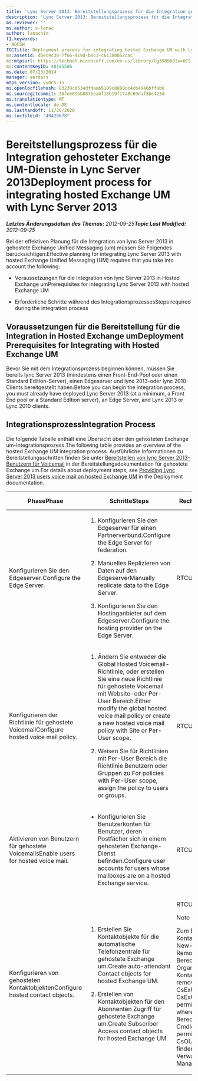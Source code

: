 ```yaml
---
title: 'Lync Server 2013: Bereitstellungsprozess für die Integration gehosteter Exchange UM-Dienste'
description: 'Lync Server 2013: Bereitstellungsprozess für die Integration von Hosted Exchange um.'
ms.reviewer: ''
ms.author: v-lanac
author: lanachin
f1.keywords:
- NOCSH
TOCTitle: Deployment process for integrating hosted Exchange UM with Lync Server
ms:assetid: dbec9c38-7f66-419d-b8c3-c61380052cac
ms:mtpsurl: https://technet.microsoft.com/en-us/library/Gg398968(v=OCS.15)
ms:contentKeyID: 48185586
ms.date: 07/23/2014
manager: serdars
mtps_version: v=OCS.15
ms.openlocfilehash: 83239c6534dfdaa65109c8880cc4cb4946bffab6
ms.sourcegitcommit: 36fee89bb887bea4f18b19f17a8c69daf5bc423d
ms.translationtype: MT
ms.contentlocale: de-DE
ms.lasthandoff: 11/26/2020
ms.locfileid: "49429678"
---
```

# <a name="deployment-process-for-integrating-hosted-exchange-um-with-lync-server-2013"></a><span data-ttu-id="38ddb-103">Bereitstellungsprozess für die Integration gehosteter Exchange UM-Dienste in Lync Server 2013</span><span class="sxs-lookup"><span data-stu-id="38ddb-103">Deployment process for integrating hosted Exchange UM with Lync Server 2013</span></span>

<div data-xmlns="http://www.w3.org/1999/xhtml">

<div class="topic" data-xmlns="http://www.w3.org/1999/xhtml" data-msxsl="urn:schemas-microsoft-com:xslt" data-cs="https://msdn.microsoft.com/">

<div data-asp="https://msdn2.microsoft.com/asp">



</div>

<div id="mainSection">

<div id="mainBody"><span data-ttu-id="38ddb-104">

<span> </span></span><span class="sxs-lookup"><span data-stu-id="38ddb-104">

<span> </span></span></span>

<span data-ttu-id="38ddb-105">_**Letztes Änderungsdatum des Themas:** 2012-09-25_</span><span class="sxs-lookup"><span data-stu-id="38ddb-105">_**Topic Last Modified:** 2012-09-25_</span></span>

<span data-ttu-id="38ddb-106">Bei der effektiven Planung für die Integration von lync Server 2013 in gehostete Exchange Unified Messaging (um) müssen Sie Folgendes berücksichtigen:</span><span class="sxs-lookup"><span data-stu-id="38ddb-106">Effective planning for integrating Lync Server 2013 with hosted Exchange Unified Messaging (UM) requires that you take into account the following:</span></span>

  - <span data-ttu-id="38ddb-107">Voraussetzungen für die Integration von lync Server 2013 in Hosted Exchange um</span><span class="sxs-lookup"><span data-stu-id="38ddb-107">Prerequisites for integrating Lync Server 2013 with hosted Exchange UM</span></span>

  - <span data-ttu-id="38ddb-108">Erforderliche Schritte während des Integrationsprozesses</span><span class="sxs-lookup"><span data-stu-id="38ddb-108">Steps required during the integration process</span></span>

<div>

## <a name="deployment-prerequisites-for-integrating-with-hosted-exchange-um"></a><span data-ttu-id="38ddb-109">Voraussetzungen für die Bereitstellung für die Integration in Hosted Exchange um</span><span class="sxs-lookup"><span data-stu-id="38ddb-109">Deployment Prerequisites for Integrating with Hosted Exchange UM</span></span>

<span data-ttu-id="38ddb-110">Bevor Sie mit dem Integrationsprozess beginnen können, müssen Sie bereits lync Server 2013 (mindestens einen Front-End-Pool oder einen Standard Edition-Server), einen Edgeserver und lync 2013-oder lync 2010-Clients bereitgestellt haben.</span><span class="sxs-lookup"><span data-stu-id="38ddb-110">Before you can begin the integration process, you must already have deployed Lync Server 2013 (at a minimum, a Front End pool or a Standard Edition server), an Edge Server, and Lync 2013 or Lync 2010 clients.</span></span>

</div>

<div>

## <a name="integration-process"></a><span data-ttu-id="38ddb-111">Integrationsprozess</span><span class="sxs-lookup"><span data-stu-id="38ddb-111">Integration Process</span></span>

<span data-ttu-id="38ddb-112">Die folgende Tabelle enthält eine Übersicht über den gehosteten Exchange um-Integrationsprozess.</span><span class="sxs-lookup"><span data-stu-id="38ddb-112">The following table provides an overview of the hosted Exchange UM integration process.</span></span> <span data-ttu-id="38ddb-113">Ausführliche Informationen zu Bereitstellungsschritten finden Sie unter [Bereitstellen von lync Server 2013-Benutzern für Voicemail](lync-server-2013-providing-lync-server-users-voice-mail-on-hosted-exchange-um.md) in der Bereitstellungsdokumentation für gehostete Exchange um.</span><span class="sxs-lookup"><span data-stu-id="38ddb-113">For details about deployment steps, see [Providing Lync Server 2013 users voice mail on hosted Exchange UM](lync-server-2013-providing-lync-server-users-voice-mail-on-hosted-exchange-um.md) in the Deployment documentation.</span></span>


<table>
<colgroup>
<col style="width: 25%" />
<col style="width: 25%" />
<col style="width: 25%" />
<col style="width: 25%" />
</colgroup>
<thead>
<tr class="header">
<th><span data-ttu-id="38ddb-114">Phase</span><span class="sxs-lookup"><span data-stu-id="38ddb-114">Phase</span></span></th>
<th><span data-ttu-id="38ddb-115">Schritte</span><span class="sxs-lookup"><span data-stu-id="38ddb-115">Steps</span></span></th>
<th><span data-ttu-id="38ddb-116">Rechte und Berechtigungen</span><span class="sxs-lookup"><span data-stu-id="38ddb-116">Rights and permissions</span></span></th>
<th><span data-ttu-id="38ddb-117">Bereitstellungsdokumentation</span><span class="sxs-lookup"><span data-stu-id="38ddb-117">Deployment documentation</span></span></th>
</tr>
</thead>
<tbody>
<tr class="odd">
<td><p><span data-ttu-id="38ddb-118">Konfigurieren Sie den Edgeserver.</span><span class="sxs-lookup"><span data-stu-id="38ddb-118">Configure the Edge Server.</span></span></p></td>
<td><ol>
<li><p><span data-ttu-id="38ddb-119">Konfigurieren Sie den Edgeserver für einen Partnerverbund.</span><span class="sxs-lookup"><span data-stu-id="38ddb-119">Configure the Edge Server for federation.</span></span></p></li>
<li><p><span data-ttu-id="38ddb-120">Manuelles Replizieren von Daten auf den Edgeserver</span><span class="sxs-lookup"><span data-stu-id="38ddb-120">Manually replicate data to the Edge Server.</span></span></p></li>
<li><p><span data-ttu-id="38ddb-121">Konfigurieren Sie den Hostinganbieter auf dem Edgeserver.</span><span class="sxs-lookup"><span data-stu-id="38ddb-121">Configure the hosting provider on the Edge Server.</span></span></p></li>
</ol></td>
<td><p><span data-ttu-id="38ddb-122">RTCUniversalServerAdmins</span><span class="sxs-lookup"><span data-stu-id="38ddb-122">RTCUniversalServerAdmins</span></span></p></td>
<td><p><span data-ttu-id="38ddb-123"><a href="lync-server-2013-configure-the-edge-server-for-integration-with-hosted-exchange-um.md">Konfigurieren des Edgeservers für die Integration in gehostete Exchange UM-Dienste</a></span><span class="sxs-lookup"><span data-stu-id="38ddb-123"><a href="lync-server-2013-configure-the-edge-server-for-integration-with-hosted-exchange-um.md">Configure the Edge Server for integration with hosted Exchange UM</a></span></span></p></td>
</tr>
<tr class="even">
<td><p><span data-ttu-id="38ddb-124">Konfigurieren der Richtlinie für gehostete Voicemail</span><span class="sxs-lookup"><span data-stu-id="38ddb-124">Configure hosted voice mail policy.</span></span></p></td>
<td><ol>
<li><p><span data-ttu-id="38ddb-125">Ändern Sie entweder die Global Hosted Voicemail-Richtlinie, oder erstellen Sie eine neue Richtlinie für gehostete Voicemail mit Website-oder Per-User Bereich.</span><span class="sxs-lookup"><span data-stu-id="38ddb-125">Either modify the global hosted voice mail policy or create a new hosted voice mail policy with Site or Per-User scope.</span></span></p></li>
<li><p><span data-ttu-id="38ddb-126">Weisen Sie für Richtlinien mit Per-User Bereich die Richtlinie Benutzern oder Gruppen zu.</span><span class="sxs-lookup"><span data-stu-id="38ddb-126">For policies with Per-User scope, assign the policy to users or groups.</span></span></p></li>
</ol></td>
<td><p><span data-ttu-id="38ddb-127">RTCUniversalServerAdmins</span><span class="sxs-lookup"><span data-stu-id="38ddb-127">RTCUniversalServerAdmins</span></span></p></td>
<td><p><span data-ttu-id="38ddb-128"><a href="lync-server-2013-manage-hosted-voice-mail-policies.md">Verwalten von Richtlinien für gehostete Voicemail in Lync Server 2013</a></span><span class="sxs-lookup"><span data-stu-id="38ddb-128"><a href="lync-server-2013-manage-hosted-voice-mail-policies.md">Manage hosted voice mail policies in Lync Server 2013</a></span></span></p></td>
</tr>
<tr class="odd">
<td><p><span data-ttu-id="38ddb-129">Aktivieren von Benutzern für gehostete Voicemails</span><span class="sxs-lookup"><span data-stu-id="38ddb-129">Enable users for hosted voice mail.</span></span></p></td>
<td><ul>
<li><p><span data-ttu-id="38ddb-130">Konfigurieren Sie Benutzerkonten für Benutzer, deren Postfächer sich in einem gehosteten Exchange-Dienst befinden.</span><span class="sxs-lookup"><span data-stu-id="38ddb-130">Configure user accounts for users whose mailboxes are on a hosted Exchange service.</span></span></p></li>
</ul></td>
<td><p><span data-ttu-id="38ddb-131">RTCUniversalUserAdmins</span><span class="sxs-lookup"><span data-stu-id="38ddb-131">RTCUniversalUserAdmins</span></span></p></td>
<td><p><span data-ttu-id="38ddb-132"><a href="lync-server-2013-enable-users-for-hosted-voice-mail.md">Aktivieren von Benutzern für gehostete Voicemail in Lync Server 2013</a></span><span class="sxs-lookup"><span data-stu-id="38ddb-132"><a href="lync-server-2013-enable-users-for-hosted-voice-mail.md">Enable users for hosted voice mail in Lync Server 2013</a></span></span></p></td>
</tr>
<tr class="even">
<td><p><span data-ttu-id="38ddb-133">Konfigurieren von gehosteten Kontaktobjekten</span><span class="sxs-lookup"><span data-stu-id="38ddb-133">Configure hosted contact objects.</span></span></p></td>
<td><ol>
<li><p><span data-ttu-id="38ddb-134">Erstellen Sie Kontaktobjekte für die automatische Telefonzentrale für gehostete Exchange um.</span><span class="sxs-lookup"><span data-stu-id="38ddb-134">Create auto-attendant Contact objects for hosted Exchange UM.</span></span></p></li>
<li><p><span data-ttu-id="38ddb-135">Erstellen von Kontaktobjekten für den Abonnenten Zugriff für gehostete Exchange um.</span><span class="sxs-lookup"><span data-stu-id="38ddb-135">Create Subscriber Access contact objects for hosted Exchange UM.</span></span></p></li>
</ol></td>
<td><p><span data-ttu-id="38ddb-136">RTCUniversalUserAdmins</span><span class="sxs-lookup"><span data-stu-id="38ddb-136">RTCUniversalUserAdmins</span></span></p>
<div>

> [!NOTE]  
> <span data-ttu-id="38ddb-137">Zum Erstellen, ändern oder Entfernen von Kontaktobjekten muss der Benutzer, der das Cmdlet New-CsExUmContact, Set-CsExUmContact oder Remove-CsExUmContact ausführt, über die richtige Berechtigung für die Active Directory-Organisationseinheit verfügen, in der die neuen Kontaktobjekte gespeichert sind.</span><span class="sxs-lookup"><span data-stu-id="38ddb-137">To create, modify or remove contact objects, the user who runs the New-CsExUmContact, Set-CsExUmContact or Remove-CsExUmContact cmdlet must have the correct permission to the Active Directory organizational unit where the new contact objects are stored.</span></span> <span data-ttu-id="38ddb-138">Diese Berechtigungen können gewährt werden, indem das Cmdlet Grant-CsOUPermission ausgeführt wird.</span><span class="sxs-lookup"><span data-stu-id="38ddb-138">This permission can be granted by running the Grant-CsOUPermission cmdlet.</span></span> <span data-ttu-id="38ddb-139">Ausführliche Informationen finden Sie in der Dokumentation zur lync Server-Verwaltungsshell.</span><span class="sxs-lookup"><span data-stu-id="38ddb-139">For details, see the Lync Server Management Shell documentation.</span></span>


</div></td>
<td><p><span data-ttu-id="38ddb-140"><a href="lync-server-2013-create-contact-objects-for-hosted-exchange-um.md">Erstellen von Kontaktobjekten für gehostete Exchange UM-Dienste in Lync Server 2013</a></span><span class="sxs-lookup"><span data-stu-id="38ddb-140"><a href="lync-server-2013-create-contact-objects-for-hosted-exchange-um.md">Create contact objects for hosted Exchange UM in Lync Server 2013</a></span></span></p></td><span data-ttu-id="38ddb-141">
</tr>
</tbody>
</table>


</div>

</div>

<span> </span>

</div>

</div>

</span><span class="sxs-lookup"><span data-stu-id="38ddb-141">
</tr>
</tbody>
</table>


</div>

</div>

<span> </span>

</div>

</div>

</span></span></div>

